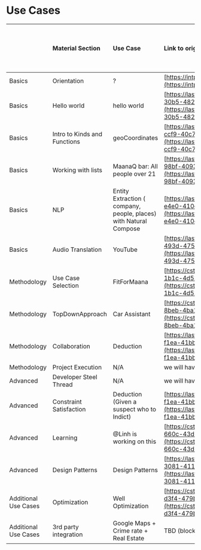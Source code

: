 # Use Cases

|  | Material Section | Use Case | Link to original workspace | Does it need to be recreated on cstraining |
| :--- | :--- | :--- | :--- | :--- |
| Basics | Orientation | ? | [https://intprojectsdev01.knowledge.maana.io/login](https://intprojectsdev01.knowledge.maana.io/login) | no |
| Basics | Hello world | hello world | [https://lastknowngood.knowledge.maana.io/workspace/4b67f284-30b5-4826-8937-3573b405788d](https://lastknowngood.knowledge.maana.io/workspace/4b67f284-30b5-4826-8937-3573b405788d) | yes |
| Basics | Intro to Kinds and Functions | geoCoordinates | [https://lastknowngood.knowledge.maana.io/workspace/cab6866a-ccf9-40c7-a23c-5f24995ca0cc](https://lastknowngood.knowledge.maana.io/workspace/cab6866a-ccf9-40c7-a23c-5f24995ca0cc) | yes |
| Basics | Working with lists | MaanaQ bar: All people over 21 | [https://lastknowngood.knowledge.maana.io/workspace/5df7b12c-98bf-4093-a6a7-49417669241b](https://lastknowngood.knowledge.maana.io/workspace/5df7b12c-98bf-4093-a6a7-49417669241b) | yes |
| Basics | NLP | Entity Extraction \( company, people, places\) with Natural Compose | [https://lastknowngood.knowledge.maana.io/workspace/45458995-e4e0-410c-915f-dacb1f155357](https://lastknowngood.knowledge.maana.io/workspace/45458995-e4e0-410c-915f-dacb1f155357) | no |
| Basics | Audio Translation | YouTube | [https://lastknowngood.knowledge.maana.io/workspace/7e63d287-493d-4754-b518-9548b0b0b127](https://lastknowngood.knowledge.maana.io/workspace/7e63d287-493d-4754-b518-9548b0b0b127) | no |
| Methodology | Use Case Selection | FitForMaana | [https://cstraining01.knowledge.maana.io/workspace/590b64de-1b1c-4d53-90ee-58a088115fa7](https://cstraining01.knowledge.maana.io/workspace/590b64de-1b1c-4d53-90ee-58a088115fa7) | no |
| Methodology | TopDownApproach | Car Assistant | [https://cstraining01.knowledge.maana.io/workspace/1065fc6b-8beb-4ba1-9b24-0c03b7825cfd](https://cstraining01.knowledge.maana.io/workspace/1065fc6b-8beb-4ba1-9b24-0c03b7825cfd) | no |
| Methodology | Collaboration | Deduction | [https://lastknowngood.knowledge.maana.io/workspace/68a6ac48-f1ea-41bb-9ba5-6fbccb795ff2](https://lastknowngood.knowledge.maana.io/workspace/68a6ac48-f1ea-41bb-9ba5-6fbccb795ff2) |  |
| Methodology | Project Execution | N/A | we will have slides for this |  |
| Advanced | Developer Steel Thread | N/A | we will have a video for this |  |
| Advanced | Constraint Satisfaction | Deduction \(Given a suspect who to Indict\) | [https://lastknowngood.knowledge.maana.io/workspace/68a6ac48-f1ea-41bb-9ba5-6fbccb795ff2](https://lastknowngood.knowledge.maana.io/workspace/68a6ac48-f1ea-41bb-9ba5-6fbccb795ff2) | yes |
| Advanced | Learning | @Linh is working on this | [https://cstraining01.knowledge.maana.io/workspace/512a43c7-660c-43d8-b525-42ab0c1a5a61](https://cstraining01.knowledge.maana.io/workspace/512a43c7-660c-43d8-b525-42ab0c1a5a61) |  |
| Advanced | Design Patterns | Design Patterns | [https://lastknowngood.knowledge.maana.io/workspace/846810b0-3081-4114-8e35-80604ea63635](https://lastknowngood.knowledge.maana.io/workspace/846810b0-3081-4114-8e35-80604ea63635) | yes |
| Additional Use Cases | Optimization | Well Optimization | [https://cstraining01.knowledge.maana.io/workspace/48beeeb0-d3f4-479b-b8cf-fcc02f548254](https://cstraining01.knowledge.maana.io/workspace/48beeeb0-d3f4-479b-b8cf-fcc02f548254) |  |
| Additional Use Cases | 3rd party integration | Google Maps + Crime rate + Real Estate  | TBD \(blocked by 3.2.1 upgrade\) |  |



